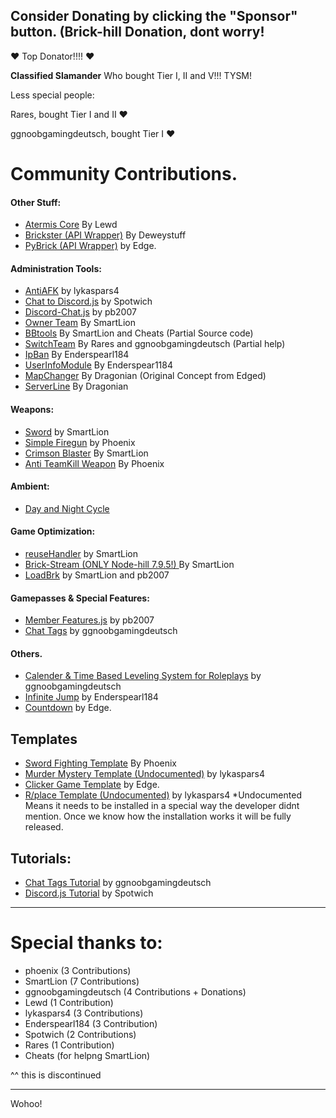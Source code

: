 ## Consider Donating by clicking the "Sponsor" button. (Brick-hill Donation, dont worry!
:heart: Top Donator!!!! :heart:

**Classified Slamander** Who bought Tier I, II and V!!! TYSM!

Less special people:

Rares, bought Tier I and II :heart:

ggnoobgamingdeutsch, bought Tier I :heart:


# Community Contributions.
#### Other Stuff:
- [Atermis Core](General%20Game%20Scripts/Administration%20Tools/Atermis.js) By Lewd
- [Brickster (API Wrapper)](https://github.com/DeweyStuff/brickster) By Deweystuff 
- [PyBrick (API Wrapper)](https://github.com/Choco-Organisation/PyBrick) by Edge.

#### Administration Tools:
- [AntiAFK](General%20Game%20Scripts/Administration%20Tools/AntiAFK.js) by lykaspars4
-  [Chat to Discord.js](General%20Game%20Scripts/Administration%20Tools/Discord.js) by Spotwich
-  [Discord-Chat.js](General%20Game%20Scripts/Administration%20Tools/Discord.js) by pb2007
- [Owner Team](General%20Game%20Scripts/Administration%20Tools/discord-chat.js) By SmartLion
- [BBtools](General%20Game%20Scripts/Administration%20Tools/BBTools.js) By SmartLion and Cheats (Partial Source code)
-  [SwitchTeam](General%20Game%20Scripts/Administration%20Tools/TeamChangeScript.js) By Rares and ggnoobgamingdeutsch (Partial help)
- [IpBan](General%20Game%20Scripts/Administration%20Tools/ipBan.js) By Enderspearl184
- [UserInfoModule](General%20Game%20Scripts/Administration%20Tools/UserInfoModule.js) By Enderspear1184
- [MapChanger](General%20Game%20Scripts/Administration%20Tools/MapChanger.js) By Dragonian (Original Concept from Edged)
- [ServerLine](General%20Game%20Scripts/Administration%20Tools/Serverline.js) By Dragonian



#### Weapons:
- [Sword](Weaponry/Sword.js) by SmartLion
- [Simple Firegun](Weaponry/Simple_Gun.js) by Phoenix
- [Crimson Blaster](Weaponry/CrimsonBlaster.js) By SmartLion
- [Anti TeamKill Weapon](Weaponry/Anti%20TK%20Gun.js) By Phoenix

#### Ambient:
- [Day and Night Cycle](General%20Game%20Scripts/Ambient/DayNight%20Cycle.js)

#### Game Optimization:
- [reuseHandler](General%20Game%20Scripts/Optimizations/ReUseHandler.js) by SmartLion
- [Brick-Stream (ONLY Node-hill 7.9.5!) ](General%20Game%20Scripts/Optimizations/Stream.js) By SmartLion
- [LoadBrk](https://github.com/BunnyNabbit/loadbrk/blob/master/loadbrk.js) by SmartLion and pb2007


#### Gamepasses & Special Features:
  - [Member Features.js](General%20Game%20Scripts/Features/memberfeatures.js) by pb2007
  - [Chat Tags](General%20Game%20Scripts/Features/Chat%20Tags.js) by ggnoobgamingdeutsch

#### Others.
- [Calender & Time Based Leveling System for Roleplays](General%20Game%20Scripts/Calendar.js) by ggnoobgamingdeutsch
- [Infinite Jump](General%20Game%20Scripts/InfiniteJump.js) by Enderspearl184 
- [Countdown](https://gist.github.com/Core-commits/e39fcf0538c79dbd68f07c9b887e133a) by Edge.


## Templates
- [Sword Fighting Template](https://github.com/Brick-Hill-Developers/Sword-Fighting-Arena) By Phoenix
- [Murder Mystery Template (Undocumented)](https://github.com/Brick-Hill-Developers/Community-Resources/blob/master/Templates/Murder%20Mystery.js) by lykaspars4
- [Clicker Game Template](https://github.com/Core-commits/Click_Template) by Edge.
- [R/place Template (Undocumented)](https://github.com/Brick-Hill-Developers/Community-Resources/blob/master/Templates/Place.js) by lykaspars4
*Undocumented Means it needs to be installed in a special way the developer didnt mention. Once we know how the installation works it will be fully released.

## Tutorials:
- [Chat Tags Tutorial](https://github.com/Brick-Hill-Developers/Community-Resources/blob/master/General%20Game%20Scripts/Chat%20Tags%20Tutorial.md) by ggnoobgamingdeutsch
- [Discord.js Tutorial](https://github.com/Brick-Hill-Developers/Community-Resources/blob/master/Tutorials/Discord.md) by Spotwich


---
# Special thanks to:

- phoenix (3 Contributions)
- SmartLion (7 Contributions)
- ggnoobgamingdeutsch (4 Contributions + Donations)
- Lewd (1 Contribution)
- lykaspars4 (3 Contributions)
- Enderspearl184 (3 Contribution)
- Spotwich (2 Contributions)
- Rares (1 Contribution)
- Cheats (for helpng SmartLion)

^^ this is discontinued 

------


Wohoo!

